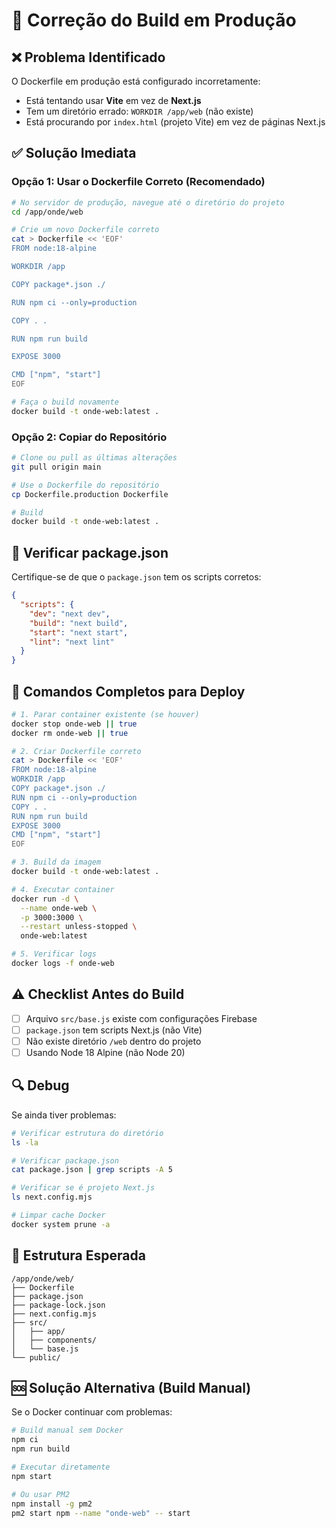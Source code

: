 # 🔧 Correção do Build em Produção

## ❌ Problema Identificado

O Dockerfile em produção está configurado incorretamente:
- Está tentando usar **Vite** em vez de **Next.js**
- Tem um diretório errado: `WORKDIR /app/web` (não existe)
- Está procurando por `index.html` (projeto Vite) em vez de páginas Next.js

## ✅ Solução Imediata

### Opção 1: Usar o Dockerfile Correto (Recomendado)

```bash
# No servidor de produção, navegue até o diretório do projeto
cd /app/onde/web

# Crie um novo Dockerfile correto
cat > Dockerfile << 'EOF'
FROM node:18-alpine

WORKDIR /app

COPY package*.json ./

RUN npm ci --only=production

COPY . .

RUN npm run build

EXPOSE 3000

CMD ["npm", "start"]
EOF

# Faça o build novamente
docker build -t onde-web:latest .
```

### Opção 2: Copiar do Repositório

```bash
# Clone ou pull as últimas alterações
git pull origin main

# Use o Dockerfile do repositório
cp Dockerfile.production Dockerfile

# Build
docker build -t onde-web:latest .
```

## 📝 Verificar package.json

Certifique-se de que o `package.json` tem os scripts corretos:

```json
{
  "scripts": {
    "dev": "next dev",
    "build": "next build",
    "start": "next start",
    "lint": "next lint"
  }
}
```

## 🚀 Comandos Completos para Deploy

```bash
# 1. Parar container existente (se houver)
docker stop onde-web || true
docker rm onde-web || true

# 2. Criar Dockerfile correto
cat > Dockerfile << 'EOF'
FROM node:18-alpine
WORKDIR /app
COPY package*.json ./
RUN npm ci --only=production
COPY . .
RUN npm run build
EXPOSE 3000
CMD ["npm", "start"]
EOF

# 3. Build da imagem
docker build -t onde-web:latest .

# 4. Executar container
docker run -d \
  --name onde-web \
  -p 3000:3000 \
  --restart unless-stopped \
  onde-web:latest

# 5. Verificar logs
docker logs -f onde-web
```

## ⚠️ Checklist Antes do Build

- [ ] Arquivo `src/base.js` existe com configurações Firebase
- [ ] `package.json` tem scripts Next.js (não Vite)
- [ ] Não existe diretório `/web` dentro do projeto
- [ ] Usando Node 18 Alpine (não Node 20)

## 🔍 Debug

Se ainda tiver problemas:

```bash
# Verificar estrutura do diretório
ls -la

# Verificar package.json
cat package.json | grep scripts -A 5

# Verificar se é projeto Next.js
ls next.config.mjs

# Limpar cache Docker
docker system prune -a
```

## 📁 Estrutura Esperada

```
/app/onde/web/
├── Dockerfile
├── package.json
├── package-lock.json
├── next.config.mjs
├── src/
│   ├── app/
│   ├── components/
│   └── base.js
└── public/
```

## 🆘 Solução Alternativa (Build Manual)

Se o Docker continuar com problemas:

```bash
# Build manual sem Docker
npm ci
npm run build

# Executar diretamente
npm start

# Ou usar PM2
npm install -g pm2
pm2 start npm --name "onde-web" -- start
```

